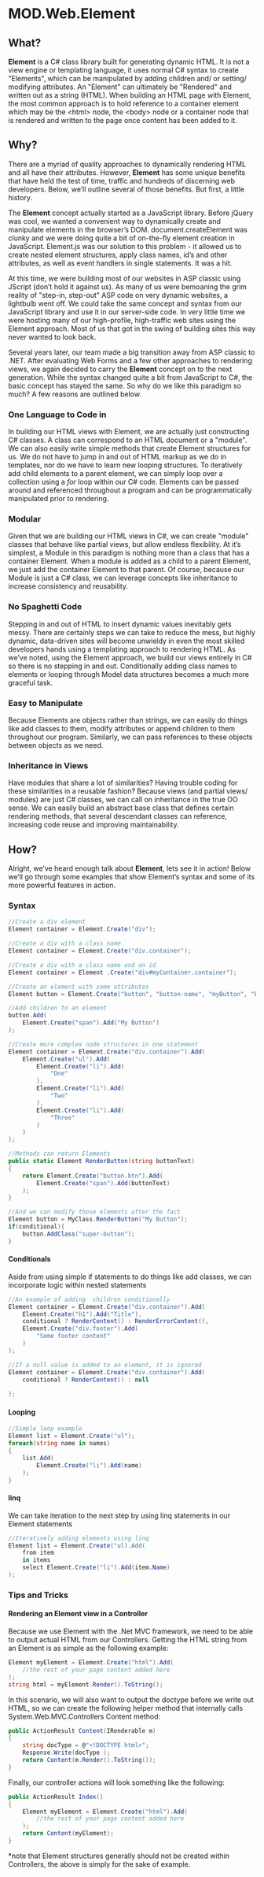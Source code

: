 ﻿# MOD.Web.Element

## What?

**Element** is a C# class library built for generating dynamic HTML. It is not a view engine or templating language, it uses normal C# syntax to create "Elements", which can be manipulated by adding children and/ or setting/ modifying attributes. An "Element" can ultimately be "Rendered" and written out as a string (HTML). When building an HTML page with Element, the most common approach is to hold reference to a container element which may be the &lt;html&gt; node, the &lt;body&gt; node or a container node that is rendered and written to the page once content has been added to it. 


## Why?

There are a myriad of quality approaches to dynamically rendering HTML and all have their attributes. However, **Element** has some unique benefits that have held the test of time, traffic and hundreds of discerning web developers. Below, we’ll outline several of those benefits. But first, a little history. 

The **Element** concept actually started as a JavaScript library. Before jQuery was cool, we wanted a convenient way to dynamically create and manipulate elements in the browser’s DOM. document.createElement was clunky and we were doing quite a bit of on-the-fly element creation in JavaScript. Element.js was our solution to this problem - it allowed us to create nested element structures, apply class names, id’s and other attributes, as well as event handlers in single statements. It was a hit. 

At this time, we were building most of our websites in ASP classic using JScript (don’t hold it against us). As many of us were bemoaning the grim reality of "step-in, step-out" ASP code on very dynamic websites, a lightbulb went off. We could take the same concept and syntax from our JavaScript library and use it in our server-side code. In very little time we were hosting many of our high-profile, high-traffic web sites using the Element approach. Most of us that got in the swing of building sites this way never wanted to look back. 

Several years later, our team made a big transition away from ASP classic to .NET. After evaluating Web Forms and a few other approaches to rendering views, we again decided to carry the **Element** concept on to the next generation. While the syntax changed quite a bit from JavaScript to C#, the basic concept has stayed the same. So why do we like this paradigm so much? A few reasons are outlined below. 

### One Language to Code in

In building our HTML views with Element, we are actually just constructing C# classes. A class can correspond to an HTML document or a "module". We can also easily write simple methods that create Element structures for us.  We do not have to jump in and out of HTML markup as we do in templates, nor do we have to learn new looping structures. To iteratively add child elements to a parent element, we can simply loop over a collection using a _for_ loop within our C# code. Elements can be passed around and referenced throughout a program and can be programmatically manipulated prior to rendering. 

### Modular

Given that we are building our HTML views in C#, we can create "module" classes that behave 
like partial views, but allow endless flexibility. At it’s simplest, a Module in this paradigm is nothing more than a class that has a container Element. When a module is added as a child to a parent Element, we just add the container Element to that parent. Of course, because our Module is just a C# class, we can leverage concepts like inheritance to increase consistency and reusability. 


### No Spaghetti Code

Stepping in and out of HTML to insert dynamic values inevitably gets messy. There are certainly steps we can take to reduce the mess, but highly dynamic, data-driven sites will become unwieldy in even the most skilled developers hands using a templating approach to rendering HTML. As we’ve noted, using the Element approach, we build our views entirely in C# so there is no stepping in and out. Conditionally adding class names to elements or looping through Model data structures becomes a much more graceful task.

### Easy to Manipulate

Because Elements are objects rather than strings, we can easily do things like add classes to them, modify attributes or append children to them throughout our program. Similarly, we can pass references to these objects between objects as we need. 

### Inheritance in Views

Have modules that share a lot of similarities? Having trouble coding for these similarities in a reusable fashion? Because views (and partial views/ modules) are just C# classes, we can call on inheritance in the true OO sense. We can easily build an abstract base class that defines certain rendering methods, that several descendant classes can reference, increasing code reuse and improving maintainability. 

## How?

Alright, we’ve heard enough talk about **Element**, lets see it in action! Below we’ll go through some examples that show Element’s syntax and some of its more powerful features in action. 

### Syntax

```csharp
//Create a div element
Element container = Element.Create("div");

//Create a div with a class name
Element container = Element.Create("div.container");

//Create a div with a class name and an id
Element container = Element .Create("div#myContainer.container");

//Create an element with some attributes
Element button = Element.Create("button", "button-name", "myButton", "button-value", "4");

//Add children to an element
button.Add(
    Element.Create("span").Add("My Button")
);

//Create more complex node structures in one statement
Element container = Element.Create("div.container").Add(
	Element.Create("ul").Add(
		Element.Create("li").Add(
			"One"
		),
		Element.Create("li").Add(
			"Two"
		),
		Element.Create("li").Add(
			"Three"
		)
	)
);

//Methods can return Elements
public static Element RenderButton(string buttonText)
{
	return Element.Create("button.btn").Add(
		Element.Create("span").Add(buttonText)
	);
}

//And we can modify those elements after the fact
Element button = MyClass.RenderButton("My Button");
if(conditional){
	button.AddClass("super-button");
}
```

#### Conditionals

Aside from using simple if statements to do things like add classes, we can incorporate logic within nested statements

```csharp
//An example of adding  children conditionally
Element container = Element.Create("div.container").Add(
	Element.Create("h1").Add("Title"),
	conditional ? RenderContent() : RenderErrorContent(),
	Element.Create("div.footer").Add(
		"Some footer content"
	)
);

//If a null value is added to an element, it is ignored
Element container = Element.Create("div.container").Add(
	conditional ? RenderContent() : null
    
);
```


#### Looping

```csharp
//Simple loop example
Element list = Element.Create("ul");
foreach(string name in names)
{
	list.Add(
		Element.Create("li").Add(name)
	);
}
```

#### linq

We can take iteration to the next step by using linq statements in our Element statements

```csharp
//Iteratively adding elements using linq
Element list = Element.Create("ul).Add(
	from item
	in items
	select Element.Create("li").Add(item.Name)
);
```

### Tips and Tricks
#### Rendering an Element view in a Controller

Because we use Element with the .Net MVC framework, we need to be able to output actual HTML from our Controllers. Getting the HTML string from an Element is as simple as the following example:

```csharp
Element myElement = Element.Create("html").Add(
	//the rest of your page content added here
);
string html = myElement.Render().ToString();
```

In this scenario, we will also want to output the doctype before we write out HTML, so we can create the following helper method that internally calls System.Web.MVC.Controllers Content method:

```csharp
public ActionResult Content(IRenderable m)
{
	string docType = @"<!DOCTYPE html>";
	Response.Write(docType );
	return Content(m.Render().ToString());
}
```

Finally, our controller actions will look something like the following:

```csharp
public ActionResult Index()
{
	Element myElement = Element.Create("html").Add(
		//the rest of your page content added here
	);
	return Content(myElement);
}
```

*note that Element structures generally should not be created within Controllers, the above is simply for the sake of example.

